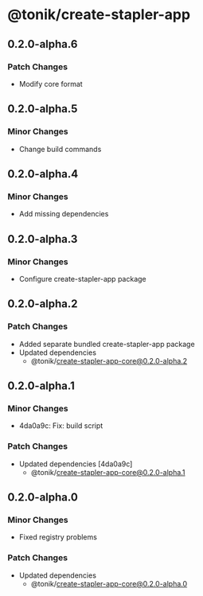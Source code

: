 # @tonik/create-stapler-app

## 0.2.0-alpha.6

### Patch Changes

- Modify core format

## 0.2.0-alpha.5

### Minor Changes

- Change build commands

## 0.2.0-alpha.4

### Minor Changes

- Add missing dependencies

## 0.2.0-alpha.3

### Minor Changes

- Configure create-stapler-app package

## 0.2.0-alpha.2

### Patch Changes

- Added separate bundled create-stapler-app package
- Updated dependencies
  - @tonik/create-stapler-app-core@0.2.0-alpha.2

## 0.2.0-alpha.1

### Minor Changes

- 4da0a9c: Fix: build script

### Patch Changes

- Updated dependencies [4da0a9c]
  - @tonik/create-stapler-app-core@0.2.0-alpha.1

## 0.2.0-alpha.0

### Minor Changes

- Fixed registry problems

### Patch Changes

- Updated dependencies
  - @tonik/create-stapler-app-core@0.2.0-alpha.0
